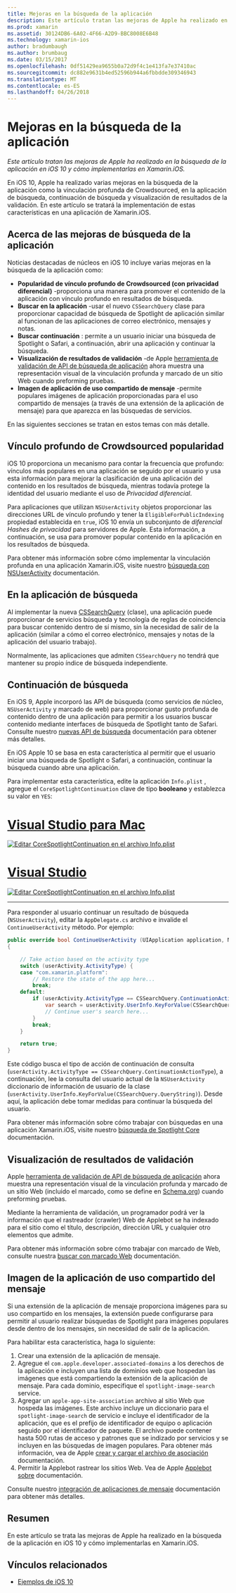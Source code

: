 ```yaml
---
title: Mejoras en la búsqueda de la aplicación
description: Este artículo tratan las mejoras de Apple ha realizado en la búsqueda de la aplicación en iOS 10 y cómo implementarlas en Xamarin.iOS.
ms.prod: xamarin
ms.assetid: 30124DB6-6A02-4F66-A2D9-BBC8008E6B48
ms.technology: xamarin-ios
author: bradumbaugh
ms.author: brumbaug
ms.date: 03/15/2017
ms.openlocfilehash: 0df51429ea9655b0a72d9f4c1e413fa7e37410ac
ms.sourcegitcommit: dc882e9631b4ed52596b944a6fbbdde309346943
ms.translationtype: MT
ms.contentlocale: es-ES
ms.lasthandoff: 04/26/2018
---
```

# <a name="app-search-enhancements"></a>Mejoras en la búsqueda de la aplicación

_Este artículo tratan las mejoras de Apple ha realizado en la búsqueda de la aplicación en iOS 10 y cómo implementarlas en Xamarin.iOS._

En iOS 10, Apple ha realizado varias mejoras en la búsqueda de la aplicación como la vinculación profunda de Crowdsourced, en la aplicación de búsqueda, continuación de búsqueda y visualización de resultados de la validación. En este artículo se tratará la implementación de estas características en una aplicación de Xamarin.iOS.

## <a name="about-app-search-enhancements"></a>Acerca de las mejoras de búsqueda de la aplicación

Noticias destacadas de núcleos en iOS 10 incluye varias mejoras en la búsqueda de la aplicación como:

- **Popularidad de vínculo profundo de Crowdsourced (con privacidad diferencial)** -proporciona una manera para promover el contenido de la aplicación con vínculo profundo en resultados de búsqueda.
- **Buscar en la aplicación** -usar el nuevo `CSSearchQuery` clase para proporcionar capacidad de búsqueda de Spotlight de aplicación similar al funcionan de las aplicaciones de correo electrónico, mensajes y notas.
- **Buscar continuación** : permite a un usuario iniciar una búsqueda de Spotlight o Safari, a continuación, abrir una aplicación y continuar la búsqueda.
- **Visualización de resultados de validación** -de Apple [herramienta de validación de API de búsqueda de aplicación](https://search.developer.apple.com/appsearch-validation-tool) ahora muestra una representación visual de la vinculación profunda y marcado de un sitio Web cuando preforming pruebas.
- **Imagen de aplicación de uso compartido de mensaje** -permite populares imágenes de aplicación proporcionadas para el uso compartido de mensajes (a través de una extensión de la aplicación de mensaje) para que aparezca en las búsquedas de servicios.

En las siguientes secciones se tratan en estos temas con más detalle.

## <a name="crowdsourced-deep-link-popularity"></a>Vínculo profundo de Crowdsourced popularidad

iOS 10 proporciona un mecanismo para contar la frecuencia que profundo: vínculos más populares en una aplicación se seguido por el usuario y usa esta información para mejorar la clasificación de una aplicación del contenido en los resultados de búsqueda, mientras todavía protege la identidad del usuario mediante el uso de  *Privacidad diferencial*.

Para aplicaciones que utilizan `NSUserActivity` objetos proporcionar las direcciones URL de vínculo profundo y tener la `EligibleForPublicIndexing` propiedad establecida en `true`, iOS 10 envía un subconjunto de *diferencial Hashes de privacidad* para servidores de Apple. Esta información, a continuación, se usa para promover popular contenido en la aplicación en los resultados de búsqueda.

Para obtener más información sobre cómo implementar la vinculación profunda en una aplicación Xamarin.iOS, visite nuestro [búsqueda con NSUserActivity](~/ios/platform/search/nsuseractivity.md) documentación.

## <a name="in-app-searching"></a>En la aplicación de búsqueda

Al implementar la nueva [CSSearchQuery](https://developer.apple.com/reference/corespotlight/cssearchquery) (clase), una aplicación puede proporcionar de servicios búsqueda y tecnología de reglas de coincidencia para buscar contenido dentro de sí mismo, sin la necesidad de salir de la aplicación (similar a cómo el correo electrónico, mensajes y notas de la aplicación del usuario trabajo).

Normalmente, las aplicaciones que admiten `CSSearchQuery` no tendrá que mantener su propio índice de búsqueda independiente. 

## <a name="search-continuation"></a>Continuación de búsqueda

En iOS 9, Apple incorporó las API de búsqueda (como servicios de núcleo, `NSUserActivity` y marcado de web) para proporcionar gusto profunda de contenido dentro de una aplicación para permitir a los usuarios buscar contenido mediante interfaces de búsqueda de Spotlight tanto de Safari. Consulte nuestro [nuevas API de búsqueda](~/ios/platform/search/index.md) documentación para obtener más detalles.

En iOS Apple 10 se basa en esta característica al permitir que el usuario iniciar una búsqueda de Spotlight o Safari, a continuación, continuar la búsqueda cuando abre una aplicación. 

Para implementar esta característica, edite la aplicación `Info.plist` , agregue el `CoreSpotlightContinuation` clave de tipo **booleano** y establezca su valor en `YES`:

# <a name="visual-studio-for-mactabvsmac"></a>[Visual Studio para Mac](#tab/vsmac)

[![](app-search-enhancements-images/search01.png "Editar CoreSpotlightContinuation en el archivo Info.plist")](app-search-enhancements-images/search01.png#lightbox)

# <a name="visual-studiotabvswin"></a>[Visual Studio](#tab/vswin)

[![](app-search-enhancements-images/searchw01.png "Editar CoreSpotlightContinuation en el archivo Info.plist")](app-search-enhancements-images/search01.png#lightbox)

-----

Para responder al usuario continuar un resultado de búsqueda (`NSUserActivity`), editar la `AppDelegate.cs` archivo e invalide el `ContinueUserActivity` método. Por ejemplo:

```csharp
public override bool ContinueUserActivity (UIApplication application, NSUserActivity userActivity, UIApplicationRestorationHandler completionHandler)
{

    // Take action based on the activity type
    switch (userActivity.ActivityType) {
    case "com.xamarin.platform":
        // Restore the state of the app here...
        break;
    default:
        if (userActivity.ActivityType == CSSearchQuery.ContinuationActionType) {
            var search = userActivity.UserInfo.KeyForValue(CSSearchQuery.QueryString);
            // Continue user's search here...
        }
        break;
    }

    return true;
}
```

Este código busca el tipo de acción de continuación de consulta (`userActivity.ActivityType == CSSearchQuery.ContinuationActionType`), a continuación, lee la consulta del usuario actual de la `NSUserActivity` diccionario de información de usuario de la clase (`userActivity.UserInfo.KeyForValue(CSSearchQuery.QueryString)`). Desde aquí, la aplicación debe tomar medidas para continuar la búsqueda del usuario.

Para obtener más información sobre cómo trabajar con búsquedas en una aplicación Xamarin.iOS, visite nuestro [búsqueda de Spotlight Core](~/ios/platform/search/corespotlight.md) documentación.

## <a name="visualization-of-validation-results"></a>Visualización de resultados de validación

Apple [herramienta de validación de API de búsqueda de aplicación](https://search.developer.apple.com/appsearch-validation-tool) ahora muestra una representación visual de la vinculación profunda y marcado de un sitio Web (incluido el marcado, como se define en [Schema.org](http://schema.org/)) cuando preforming pruebas.

Mediante la herramienta de validación, un programador podrá ver la información que el rastreador (crawler) Web de Applebot se ha indexado para el sitio como el título, descripción, dirección URL y cualquier otro elementos que admite.

Para obtener más información sobre cómo trabajar con marcado de Web, consulte nuestra [buscar con marcado Web](~/ios/platform/search/web-markup.md) documentación.

## <a name="message-app-image-sharing"></a>Imagen de la aplicación de uso compartido del mensaje

Si una extensión de la aplicación de mensaje proporciona imágenes para su uso compartido en los mensajes, la extensión puede configurarse para permitir al usuario realizar búsquedas de Spotlight para imágenes populares desde dentro de los mensajes, sin necesidad de salir de la aplicación.

Para habilitar esta característica, haga lo siguiente:

1. Crear una extensión de la aplicación de mensaje.
2. Agregue el `com.apple.developer.associated-domains` a los derechos de la aplicación e incluyen una lista de dominios web que hospedan las imágenes que está compartiendo la extensión de la aplicación de mensaje. Para cada dominio, especifique el `spotlight-image-search` service.
3. Agregar un `apple-app-site-association` archivo al sitio Web que hospeda las imágenes. Este archivo incluye un diccionario para el `spotlight-image-search` de servicio e incluye el identificador de la aplicación, que es el prefijo de identificador de equipo o aplicación seguido por el identificador de paquete. El archivo puede contener hasta 500 rutas de acceso y patrones que se indizado por servicios y se incluyen en las búsquedas de imagen populares. Para obtener más información, vea de Apple [crear y cargar el archivo de asociación](https://developer.apple.com/library/prerelease/content/documentation/General/Conceptual/AppSearch/UniversalLinks.html#//apple_ref/doc/uid/TP40016308-CH12-SW4) documentación.
4. Permitir la Applebot rastrear los sitios Web. Vea de Apple [Applebot sobre](https://support.apple.com/HT204683) documentación.

Consulte nuestro [integración de aplicaciones de mensaje](~/ios/platform/message-app-integration/index.md) documentación para obtener más detalles.

## <a name="summary"></a>Resumen

En este artículo se trata las mejoras de Apple ha realizado en la búsqueda de la aplicación en iOS 10 y cómo implementarlas en Xamarin.iOS.



## <a name="related-links"></a>Vínculos relacionados

- [Ejemplos de iOS 10](https://developer.xamarin.com/samples/ios/iOS10/)
